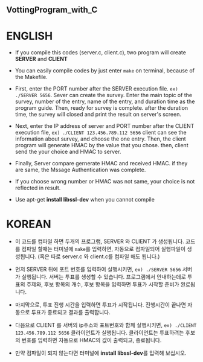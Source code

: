 ## VottingProgram_with_C

# ENGLISH


* If you compile this codes (server.c, client.c), two program will create **SERVER** and **CLIENT**

* You can easily compile codes by just enter `make` on terminal, because of the Makefile.

* First, enter the PORT number after the SERVER execution file. `ex) ./SERVER 5656`. Sever can create the survey. Enter the main topic of the survey, number of the entry, name of the entry, and duration time as the program guide. Then, ready for survey is complete. after the duration time, the survey will closed and print the result on server's screen.

* Next, enter the IP address of server and PORT number after the CLIENT execution file, `ex) ./CLIENT 123.456.789.112 5656` client can see the information about survey, and choose the one entry. Then, the client program will generate HMAC by the value that you chose. then, client send the your choice and HMAC to server.

* Finally, Server compare gernerate HMAC and received HMAC. if they are same, the Mssage Authentication was complete.

* If you choose wrong number or HMAC was not same, your choice is not reflected in result.

* Use apt-get **install libssl-dev** when you cannot compile


# KOREAN
* 이 코드를 컴파일 하면 두개의 프로그램, SERVER 와 CLIENT 가 생성됩니다.
코드를 컴파일 할때는 터미널에 `make`를 입력하면, 자동으로 컴파일되어 실행파일이 생성됩니다. (혹은 따로 server.c 와 client.c를 컴파일 해도 됩니다.)

* 먼저 SERVER 뒤에 포트 번호를 입력하여 실행시키면, `ex) ./SERVER 5656` 서버가 실행됩니다. 서버는 투표를 생성할 수 있습니다. 프로그램에서 안내하는데로 투표의 주제와, 후보 항목의 개수, 후보 항목을 입력하면 투표가 시작할 준비가 완료됩니다.

* 마지막으로, 투표 진행 시간을 입력하면 투표가 시작됩니다. 진행시간이 끝나면 자동으로 투표가 종료되고 결과를 출력합니다.


* 다음으로 CLIENT 를 서버의 ip주소와 포트번호와 함께 실행시키면, `ex) ./CLIENT 123.456.789.112 5656` 클라이언트가 실행됩니다. 클라이언트는 투표하려는 후보의 번호를 입력하면 자동으로 HMAC의 값이 출력되고, 종료됩니다.

* 만약 컴파일이 되지 않는다면 터미널에 **install libssl-dev**를 입력해 보십시오.
